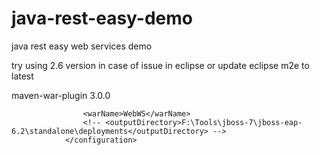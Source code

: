 # java-rest-easy-demo
java rest easy web services demo

try using 2.6 version in case of issue in eclipse or update eclipse m2e to latest

<plugin>
				<artifactId>maven-war-plugin</artifactId>
				<version>3.0.0</version>
				<configuration>
					<!-- Exclude JCL and LOG4J since all logging should go through SLF4J. 
						Note that we're excluding log4j-<version>.jar but keeping log4j-over-slf4j-<version>.jar -->
					<!-- <packagingExcludes> WEB-INF/lib/commons-logging-*.jar, %regex[WEB-INF/lib/log4j-(?!over-slf4j).*.jar] 
						</packagingExcludes> -->

					<warName>WebWS</warName>
					<!-- <outputDirectory>F:\Tools\jboss-7\jboss-eap-6.2\standalone\deployments</outputDirectory> -->
				</configuration>
</plugin>